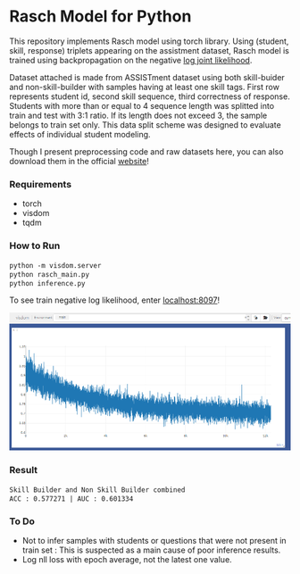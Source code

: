 # Rasch Model for Python

This repository implements Rasch model using torch library.
Using (student, skill, response) triplets appearing on the assistment dataset, Rasch model is trained using backpropagation on the negative [log joint likelihood](https://en.wikipedia.org/wiki/Rasch_model_estimation). 

Dataset attached is made from ASSISTment dataset using both skill-buider and non-skill-builder with samples having at least one skill tags. First row represents student id, second skill sequence, third correctness of response. Students with more than or equal to 4 sequence length was splitted into train and test with 3:1 ratio. If its length does not exceed 3, the sample belongs to train set only. This data split scheme was designed to evaluate effects of individual student modeling. 

Though I present preprocessing code and raw datasets here, you can also download them in the official [website](https://sites.google.com/site/assistmentsdata/home/assistment-2009-2010-data)!

### Requirements

- torch
- visdom
- tqdm

### How to Run

```
python -m visdom.server
python rasch_main.py
python inference.py
```

To see train negative log likelihood, enter [localhost:8097](http://localhost:8097)!

![visdom](./visdom.PNG)

### Result

```
Skill Builder and Non Skill Builder combined
ACC : 0.577271 | AUC : 0.601334
```

### To Do

 - Not to infer samples with students or questions that were not present in train set : This is suspected as a main cause of poor inference results.
 - Log nll loss with epoch average, not the latest one value.